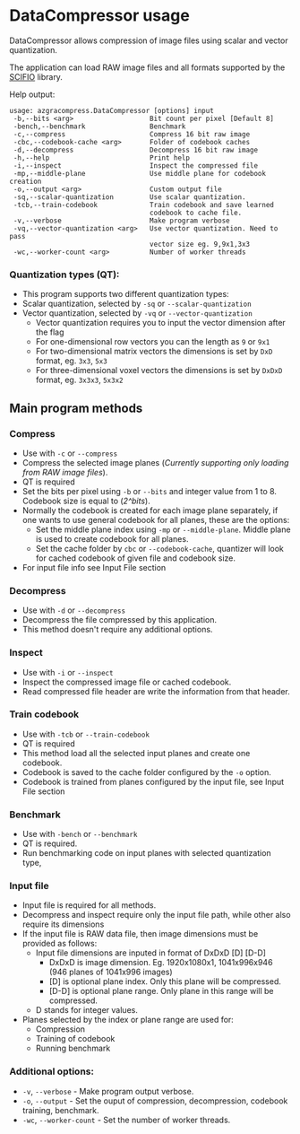 # DataCompressor usage

DataCompressor allows compression of image files using scalar and vector quantization.

The application can load RAW image files and all formats supported by the [SCIFIO](https://imagej.net/SCIFIO) library.


Help output:
```
usage: azgracompress.DataCompressor [options] input
 -b,--bits <arg>                   Bit count per pixel [Default 8]
 -bench,--benchmark                Benchmark
 -c,--compress                     Compress 16 bit raw image
 -cbc,--codebook-cache <arg>       Folder of codebook caches
 -d,--decompress                   Decompress 16 bit raw image
 -h,--help                         Print help
 -i,--inspect                      Inspect the compressed file
 -mp,--middle-plane                Use middle plane for codebook creation
 -o,--output <arg>                 Custom output file
 -sq,--scalar-quantization         Use scalar quantization.
 -tcb,--train-codebook             Train codebook and save learned
                                   codebook to cache file.
 -v,--verbose                      Make program verbose
 -vq,--vector-quantization <arg>   Use vector quantization. Need to pass
                                   vector size eg. 9,9x1,3x3
 -wc,--worker-count <arg>          Number of worker threads
```

### Quantization types (QT):
- This program supports two different quantization types:
- Scalar quantization, selected by `-sq` or `--scalar-quantization`
- Vector quantization, selected by `-vq` or `--vector-quantization`
  - Vector quantization requires you to input the vector dimension after the flag
  - For one-dimensional row vectors you can the length as `9` or `9x1`
  - For two-dimensional matrix vectors the dimensions is set by `DxD` format, eg. `3x3`, `5x3`
  - For three-dimensional voxel vectors the dimensions is set by `DxDxD` format, eg. `3x3x3`, `5x3x2`

## Main program methods

### Compress
- Use with `-c` or `--compress`
- Compress the selected image planes (*Currently supporting only loading from RAW image files*).
- QT is required
- Set the bits per pixel using `-b` or `--bits` and integer value from 1 to 8. Codebook size is equal to (*2^bits*).
- Normally the codebook is created for each image plane separately, if one wants to use general codebook for all planes, these are the options:
  - Set the middle plane index using `-mp` or `--middle-plane`. Middle plane is used to create codebook for all planes.
  - Set the cache folder by `cbc` or `--codebook-cache`, quantizer will look for cached codebook of given file and codebook size.
- For input file info see Input File section

### Decompress
- Use with `-d` or `--decompress`
- Decompress the file compressed by this application.
- This method doesn't require any additional options.

### Inspect
- Use with `-i` or `--inspect` 
- Inspect the compressed image file or cached codebook. 
- Read compressed file header are write the information from that header.

### Train codebook
- Use with `-tcb` or `--train-codebook`
- QT is required
- This method load all the selected input planes and create one codebook.
- Codebook is saved to the cache folder configured by the `-o` option.
- Codebook is trained from planes configured by the input file, see Input File section

### Benchmark
- Use with `-bench` or `--benchmark `
- QT is required.
- Run benchmarking code on input planes with selected quantization type,

### Input file
- Input file is required for all methods.
- Decompress and inspect require only the input file path, while other also require its dimensions
- If the input file is RAW data file, then image dimensions must be provided as follows:
  - Input file dimensions are inputed in format of DxDxD [D] [D-D]
    - DxDxD is image dimension. Eg. 1920x1080x1, 1041x996x946 (946 planes of 1041x996 images)
    - [D] is optional plane index. Only this plane will be compressed.
    - [D-D] is optional plane range. Only plane in this range will be compressed.
  - D stands for integer values.
- Planes selected by the index or plane range are used for:
  - Compression
  - Training of codebook
  - Running benchmark


### Additional options:
- `-v`, `--verbose` - Make program output verbose.
- `-o`, `--output` - Set the ouput of compression, decompression, codebook training, benchmark.
- `-wc`, `--worker-count` - Set the number of worker threads.
